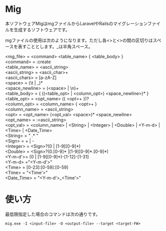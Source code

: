 # Mig
本ソフトウェアMigはmgファイルからLaravelやRailsのマイグレーションファイルを生成するソフトウェアです。

mgファイルの使用は次のようになります。ただし各\<\>と\<\>の間の区切りはスペースを表すこととします。\_は半角スペース。

\<mg_file\> = \<command\> \<table_name\> { \<table_body\> }<br/>
\<command\> = :create<br/>
\<table_name\> = \<ascii_string\><br/>
\<ascii_string\> = \<ascii_char\>+<br/>
\<ascii_chars\> = [a-zA-Z]<br/>
\<space\> = (\t | \_)\* <br/>
\<space_newline\> = (\<space\> | \n)+<br/>
\<table_body\> = { ((\<table_opt\> | \<column_opt\>) \<space_newline\>)\* }<br/>
\<table_opt\> = \<opt_name\> ({ \<opt\>+ })?<br/>
\<column_opt\> = \<column_name\> { \<opt\>+ }<br/>
\<column_name\> = \<ascii_string\><br/>
\<opt\> = \<opt_name\> (\<opt_val\> \<space\>)\*  \<space_newline\><br/>
\<opt_name\> = :\<ascii_string\><br/>
\<opt_val\> = \<column_name\> | \<String\> | \<Integer\> | \<Double\> | \<Y-m-d\> | \<Time\> | \<Date_Time\> <br/>
\<String\> = " .\*  "<br/>
\<Sign\> = \+ | -<br/>
\<Integer\> = \<Sign\>?(0 | [1-9][0-9]\*)<br/>
\<Double\> = \<Sign\>?(0\.[0-9]\* |[1-9][0-9]\*\.[0-9]\*)<br/>
\<Y-m-d'\>= (0 | [1-9][0-9]\*)-[1-12]-[1-31]<br/>
\<Y-m-d\> ="\<Y-m-d'\>"<br/>
\<Time\> = [0-23]:[0-59]:[0-59]<br/>
\<Time\> = "\<Time'\>"<br/>
\<Date_Time\> = "\<Y-m-d'\>\_\<Time'\>"<br/>

# 使い方
最低限指定した場合のコマンドは次の通りです。

```mig.exe -I <input-file> -O <output-file> --target <target-FW>```
